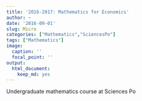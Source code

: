 ```yaml
---
title: '2016-2017: Mathematics for Economics'
author: ~
date: '2016-09-01'
slug: Micro
categories: ["Mathematics","SciencesPo"]
tags: ["Mathematics"]
image:
  caption: ''
  focal_point: ''
output:
  html_document:
    keep_md: yes
---
```


Undergraduate mathematics course at Sciences Po
